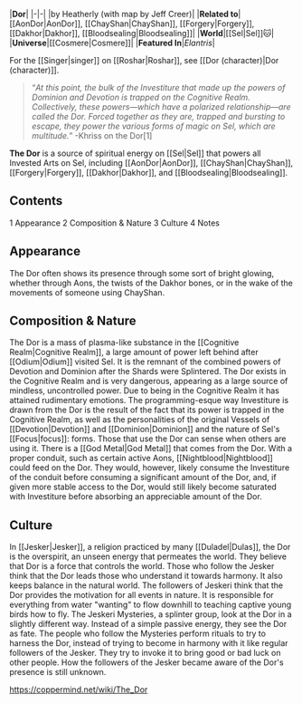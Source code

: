 |**Dor**|
|-|-|
|by Heatherly (with map by Jeff Creer)|
|**Related to**|[[AonDor\|AonDor]], [[ChayShan\|ChayShan]], [[Forgery\|Forgery]], [[Dakhor\|Dakhor]], [[Bloodsealing\|Bloodsealing]]|
|**World**|[[Sel\|Sel]]🐱︎|
|**Universe**|[[Cosmere\|Cosmere]]|
|**Featured In**|*Elantris*|

For the [[Singer\|singer]] on [[Roshar\|Roshar]], see [[Dor (character)\|Dor (character)]].
>“*At this point, the bulk of the Investiture that made up the powers of Dominion and Devotion is trapped on the Cognitive Realm. Collectively, these powers—which have a polarized relationship—are called the Dor. Forced together as they are, trapped and bursting to escape, they power the various forms of magic on Sel, which are multitude.*”
\-Khriss on the Dor[1]


**The Dor** is a source of spiritual energy on [[Sel\|Sel]] that powers all Invested Arts on Sel, including [[AonDor\|AonDor]], [[ChayShan\|ChayShan]], [[Forgery\|Forgery]], [[Dakhor\|Dakhor]], and [[Bloodsealing\|Bloodsealing]].

## Contents

1 Appearance
2 Composition & Nature
3 Culture
4 Notes


## Appearance
The Dor often shows its presence through some sort of bright glowing, whether through Aons, the twists of the Dakhor bones, or in the wake of the movements of someone using ChayShan.

## Composition & Nature
The Dor is a mass of plasma-like substance in the [[Cognitive Realm\|Cognitive Realm]], a large amount of power left behind after [[Odium\|Odium]] visited Sel. It is the remnant of the combined powers of Devotion and Dominion after the Shards were Splintered. The Dor exists in the Cognitive Realm and is very dangerous, appearing as a large source of mindless, uncontrolled power. Due to being in the Cognitive Realm it has attained rudimentary emotions.
The programming-esque way Investiture is drawn from the Dor is the result of the fact that its power is trapped in the Cognitive Realm, as well as the personalities of the original Vessels of [[Devotion\|Devotion]] and [[Dominion\|Dominion]] and the nature of Sel's [[Focus\|focus]]: forms. Those that use the Dor can sense when others are using it.
There is a [[God Metal\|God Metal]] that comes from the Dor.
With a proper conduit, such as certain active Aons, [[Nightblood\|Nightblood]] could feed on the Dor. They would, however, likely consume the Investiture of the conduit before consuming a significant amount of the Dor, and, if given more stable access to the Dor, would still likely become saturated with Investiture before absorbing an appreciable amount of the Dor.

## Culture
In [[Jesker\|Jesker]], a religion practiced by many [[Duladel\|Dulas]], the Dor is the overspirit, an unseen energy that permeates the world. They believe that Dor is a force that controls the world. Those who follow the Jesker think that the Dor leads those who understand it towards harmony. It also keeps balance in the natural world. The followers of Jeskeri think that the Dor provides the motivation for all events in nature. It is responsible for everything from water "wanting" to flow downhill to teaching captive young birds how to fly. The Jeskeri Mysteries, a splinter group, look at the Dor in a slightly different way. Instead of a simple passive energy, they see the Dor as fate. The people who follow the Mysteries perform rituals to try to harness the Dor, instead of trying to become in harmony with it like regular followers of the Jesker. They try to invoke it to bring good or bad luck on other people. How the followers of the Jesker became aware of the Dor's presence is still unknown.



https://coppermind.net/wiki/The_Dor